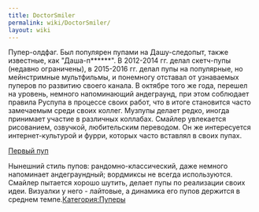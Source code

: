 ```yaml
---
title: DoctorSmiler
permalink: wiki/DoctorSmiler/
layout: wiki
---
```


Пупер-олдфаг. Был популярен пупами на Дашу-следопыт, также известные,
как "Даша-п\*\*\*\*\*\*". В 2012-2014 гг. делал скетч-пупы (недавно
ограничены), в 2015-2016 гг. делал пупы на популярные, но мейнстримные
мультфильмы, и понемногу отставал от узнаваемых пуперов по развитию
своего канала. В октябре того же года, перешел на уровень, немного
напоминающий андеграунд, при этом соблюдает правила Руспупа в процессе
своих работ, что в итоге становится часто замечаемым среди своих коллег.
Музпупы делает редко, иногда принимает участие в различных коллабах.
Смайлер увлекается рисованием, озвучкой, любительским переводом. Он же
интересуется интернет-культурой и фурри, которых часто вставлял в своих
пупах.

[Первый пуп](https://vk.com/video-36302598_162347019)

Нынешний стиль пупов: рандомно-классический, даже немного напоминает
андеграундный; вордмиксы не всегда используются. Смайлер пытается хорошо
шутить, делает пупы по реализации своих идеи. Визуалки у него -
лайтовые, а динамика его пупов держится в среднем
темпе.[Категория:Пуперы](Категория:Пуперы "wikilink")
